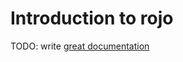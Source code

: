 # Introduction to rojo

TODO: write [great documentation](http://jacobian.org/writing/what-to-write/)
